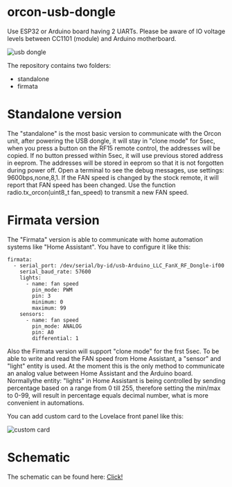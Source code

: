 # orcon-usb-dongle
Use ESP32 or Arduino board having 2 UARTs. Please be aware of IO voltage levels between CC1101 (module) and Arduino motherboard.

![usb dongle](https://github.com/Marcelh1/orcon-usb-dongle/blob/main/3DModel.png)

The repository contains two folders:
- standalone
- firmata

# Standalone version
The "standalone" is the most basic version to communicate with the Orcon unit, after powering the USB dongle, it will stay in "clone mode" for 5sec, when you press a button on the RF15 remote control, the addresses will be copied. If no button pressed within 5sec, it will use previous stored address in eeprom. The addresses will be stored in eeprom so that it is not forgotten during power off. Open a terminal to see the debug messages, use settings: 9600bps,none,8,1. If the FAN speed is changed by the stock remote, it will report that FAN speed has been changed. Use the function radio.tx_orcon(uint8_t fan_speed) to transmit a new FAN speed.

# Firmata version
The "Firmata" version is able to communicate with home automation systems like "Home Assistant". You have to configure it like this:
```
firmata:
  - serial_port: /dev/serial/by-id/usb-Arduino_LLC_FanX_RF_Dongle-if00
    serial_baud_rate: 57600
    lights:
      - name: fan speed
        pin_mode: PWM
        pin: 3
        minimum: 0
        maximum: 99
    sensors:
      - name: fan speed
        pin_mode: ANALOG
        pin: A0
        differential: 1
```

Also the Firmata version will support "clone mode" for the frst 5sec. To be able to write and read the FAN speed from Home Assistant, a "sensor" and "light" entity is used. At the moment this is the only method to communicate an analog value between Home Assistant and the Arduino board. Normallythe entity: "lights" in Home Assistant is being controlled by sending percentage based on a range from 0 till 255, therefore setting the min/max to 0-99, will result in percentage equals decimal number, what is more convenient in automations.

You can add custom card to the Lovelace front panel like this:

![custom card](https://tweakers.net/i/92_YFrTlCgnYt5MYhOnoPeuxj60=/full-fit-in/4000x4000/filters:no_upscale():fill(white):strip_exif()/f/image/rBX8e7hh46UIrR00872p1JKJ.png?f=user_large)

# Schematic
The schematic can be found here: [Click!](https://github.com/Marcelh1/orcon-usb-dongle/blob/main/Schematic%20USB%20Dongle.pdf)

